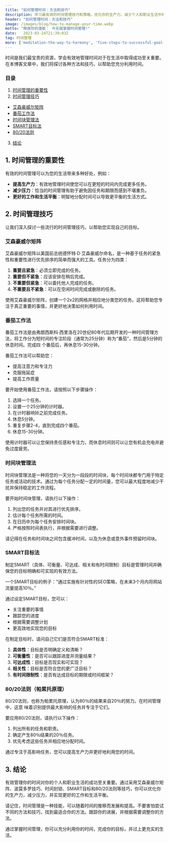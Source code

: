 ```yaml
---
title: "如何管理时间：方法和技巧"
description: 学习最有效的时间管理技巧和策略，优化你的生产力，减少个人和职业生活中的压力。
header: "如何管理时间：方法和技巧"
image: /images/blog/how-to-manage-your-time.webp
motto: "释放你的潜能： 今天就掌握时间管理!"
date:	2023-03-24T21:39:03Z
tag: 时间管理
more: ['meditation-the-way-to-harmony', 'five-steps-to-successful-goal-achievement']
---
```

时间是我们最宝贵的资源，学会有效地管理时间对于在生活中取得成功至关重要。在本博客文章中，我们将探讨各种方法和技巧，以帮助您充分利用时间。

### 目录

1.  [时间管理的重要性](#importance)
2.  [时间管理技巧](#techniques)
  - [艾森豪威尔矩阵](#eisenhower)
  - [番茄工作法](#pomodoro)
  - [时间块管理法](#timeblocking)
  - [SMART目标法](#smartgoals)
  - [80/20法则](#eightytwenty)
3.  [结论](#conclusion)

<a name="importance"></a>

## 1. 时间管理的重要性

有效的时间管理可以为您的生活带来多种好处，例如：

*   **提高生产力**：有效地管理时间使您可以在更短的时间内完成更多任务。
*   **减少压力**：恰当的时间管理有助于避免因任务和期限而感到不堪重负。
*   **更好的工作和生活平衡**：明智地分配时间可以导致更平衡的生活方式。

<a name="techniques"></a>

## 2. 时间管理技巧

让我们深入探讨一些流行的时间管理技巧，以帮助您实现自己的目标。

<a name="eisenhower"></a>

### 艾森豪威尔矩阵

艾森豪威尔矩阵以美国前总统德怀特·D·艾森豪威尔命名，是一种基于任务的紧急性和重要性进行优先排序的简单而强大的工具。任务分为四类：

1.  **重要且紧急**：必须立即完成的任务。
2.  **重要但不紧急**：应该安排在稍后完成。
3.  **不重要但紧急**：可以委托他人完成的任务。
4.  **不重要且不紧急**：可以在空闲时间完成或删除的任务。

使用艾森豪威尔矩阵，创建一个2x2的网格并相应地分类您的任务。这将帮助您专注于真正重要的事情，并更好地决策如何利用时间。

<a name="pomodoro"></a>

### 番茄工作法

番茄工作法是由弗朗西斯科·西里洛在20世纪80年代后期开发的一种时间管理方法，将工作分为短时间的专注阶段（通常为25分钟）称为“番茄”，然后是5分钟的休息时间。完成四 个番茄后，再休息15-30分钟。

番茄工作法可以帮助您：

*   提高注意力和专注力
*   克服拖延症
*   提高工作质量

要开始使用番茄工作法，请按照以下步骤操作：

1.  选择一个任务。
2.  设置一个25分钟的计时器。
3.  在计时器响铃之前完成任务。
4.  休息5分钟。
5.  重复步骤2-4，直到完成四个番茄。
6.  休息15-30分钟。

使用计时器可以让您保持责任感和专注力，而休息时间则可以让您有机会充电并避免过度疲劳。

<a name="timeblocking"></a>

### 时间块管理法

时间块管理法是一种将您的一天分为一段段的时间块，每个时间块都专门用于特定任务或活动的技术。通过为每个任务分配一定的时间量，您可以最大程度地减少干扰并保持稳定的工作流程。

要开始时间块管理，请执行以下操作：

1.  列出您的任务并对其进行优先排序。
2.  估计每个任务所需的时间。
3.  在日历中为每个任务安排时间块。
4.  严格按照时间表执行，并根据需要进行调整。

请记得在任务和时间块之间包含缓冲时间，以及为休息或意外事件预留时间块。

<a name="smartgoals"></a>

### SMART目标法

制定SMART（具体、可衡量、可达成、相关和有时间限制）目标是管理时间并确保您的目标明确和可实现的有效方法。

一个SMART目标的例子：“通过实施有针对性的SEO策略，在未来3个月内将网站流量提高10％。”

通过设定SMART目标，您可以：

*   关注重要的事情
*   跟踪您的进度
*   根据需要调整计划
*   更高效地实现您的目标

在制定目标时，请问自己它们是否符合SMART标准：

1.  **具体性**：目标是否明确定义和清晰？
2.  **可衡量性**：是否可以跟踪进度并测量结果？
3.  **可达成性**：目标是否现实和可实现？
4.  **相关性**：目标是否符合您的更广泛目标？
5.  **有时间限制性**：是否有达成目标的期限或时间框架？

<a name="eightytwenty"></a>

### 80/20法则（帕累托原理）

80/20法则，也称为帕累托原理，认为80％的结果来自20％的努力。在时间管理中，这意 味着识别提供最大影响的任务并专注于它们。

要应用80/20法则，请执行以下操作：

1.  列出所有的任务和职责。
2.  确定产生80％结果的20％任务。
3.  优先考虑这些任务并相应地分配时间。

通过专注于高影响任务，您可以提高生产力并更好地利用您的时间。

<a name="conclusion"></a>

## 3. 结论

有效管理你的时间对你的个人和职业生活的成功至关重要。通过采用艾森豪威尔矩阵、波莫多罗技巧、时间封锁、SMART目标和80/20法则等技巧，你可以优化你的生产力，减少压力，并实现更好的工作和生活平衡。

  
请记住，时间管理是一种技能，可以随着时间的推移而发展和提高。不要害怕尝试不同的方法和技巧，找到最适合你的方法。跟踪你的进展，并根据需要调整你的方法。

  
通过掌握时间管理，你可以充分利用你的时间，完成你的目标，并过上更充实的生活。
